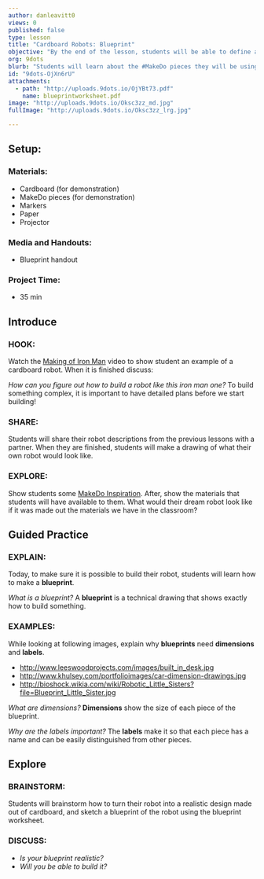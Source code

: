 ```yaml
---
author: danleavitt0
views: 0
published: false
type: lesson
title: "Cardboard Robots: Blueprint"
objective: "By the end of the lesson, students will be able to define a blueprint, explain why dimensions and labels are important, and turn their sketches into realistic blueprints of their self-imagined robot."
org: 9dots
blurb: "Students will learn about the #MakeDo pieces they will be using to construct their robot, and create a detailed blueprint for their robot."
id: "9dots-OjXn6rU"
attachments: 
  - path: "http://uploads.9dots.io/OjYBt73.pdf"
    name: blueprintworksheet.pdf
image: "http://uploads.9dots.io/Oksc3zz_md.jpg"
fullImage: "http://uploads.9dots.io/Oksc3zz_lrg.jpg"

---
```


## Setup:

### Materials:

- Cardboard (for demonstration)
- MakeDo pieces (for demonstration)
- Markers
- Paper
- Projector

### Media and Handouts:

- Blueprint handout

### Project Time:

- 35 min

## Introduce

### HOOK:
Watch the [Making of Iron Man](https://www.youtube.com/watch?v=3O8Dhkt9VUo) video to show student an example of a cardboard robot. When it is finished discuss:

_How can you figure out how to build a robot like this iron man one?_
To build something complex, it is important to have detailed plans before we start building!

### SHARE:
Students will share their robot descriptions from the previous lessons with a partner. When they are finished, students  will make a drawing of what their own robot would look like.

### EXPLORE:
Show students some [MakeDo Inspiration](https://mymakedo.com/blog/top-10-cardboard-robots). After, show the materials that students will have available to them. What would their dream robot look like if it was made out the materials we have in the classroom?

## Guided Practice

### EXPLAIN:
Today, to make sure it is possible to build their robot, students will learn how to make a **blueprint**.

_What is a blueprint?_
A **blueprint** is a technical drawing that shows exactly how to build something.

### EXAMPLES:
While looking at following images, explain why **blueprints** need **dimensions** and **labels**.

- http://www.leeswoodprojects.com/images/built_in_desk.jpg
- http://www.khulsey.com/portfolioimages/car-dimension-drawings.jpg
- http://bioshock.wikia.com/wiki/Robotic_Little_Sisters?file=Blueprint_Little_Sister.jpg

_What are dimensions?_
**Dimensions** show the size of each piece of the blueprint.

_Why are the labels important?_
The **labels** make it so that each piece has a name and can be easily distinguished from other pieces.

## Explore

### BRAINSTORM:
Students will brainstorm how to turn their robot into a realistic design made out of cardboard, and sketch a blueprint of the robot using the blueprint worksheet.

### DISCUSS:

- _Is your blueprint realistic?_ 
- _Will you be able to build it?_
